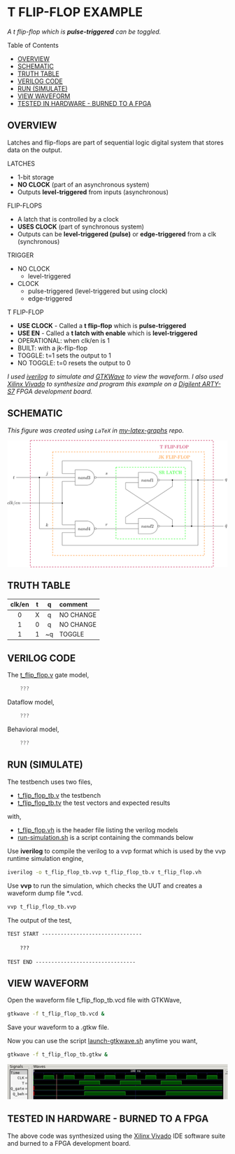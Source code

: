# T FLIP-FLOP EXAMPLE

_A t flip-flop which is **pulse-triggered**
can be toggled._

Table of Contents

* [OVERVIEW](https://github.com/JeffDeCola/my-verilog-examples/tree/master/basic-code/sequential-logic/t_flip_flop#overview)
* [SCHEMATIC](https://github.com/JeffDeCola/my-verilog-examples/tree/master/basic-code/sequential-logic/t_flip_flop#schematic)
* [TRUTH TABLE](https://github.com/JeffDeCola/my-verilog-examples/tree/master/basic-code/sequential-logic/t_flip_flop#truth-table)
* [VERILOG CODE](https://github.com/JeffDeCola/my-verilog-examples/tree/master/basic-code/sequential-logic/t_flip_flop#verilog-code)
* [RUN (SIMULATE)](https://github.com/JeffDeCola/my-verilog-examples/tree/master/basic-code/sequential-logic/t_flip_flop#run-simulate)
* [VIEW WAVEFORM](https://github.com/JeffDeCola/my-verilog-examples/tree/master/basic-code/sequential-logic/t_flip_flop#view-waveform)
* [TESTED IN HARDWARE - BURNED TO A FPGA](https://github.com/JeffDeCola/my-verilog-examples/tree/master/basic-code/sequential-logic/t_flip_flop#tested-in-hardware---burned-to-a-fpga)

## OVERVIEW

Latches and flip-flops are part of sequential logic
digital system that stores data on the output.

LATCHES

* 1-bit storage
* **NO CLOCK** (part of an asynchronous system)
* Outputs **level-triggered** from inputs (asynchronous)

FLIP-FLOPS

* A latch that is controlled by a clock
* **USES CLOCK** (part of synchronous system)
* Outputs can be **level-triggered (pulse)**
  or **edge-triggered** from a clk (synchronous)

TRIGGER

* NO CLOCK
  * level-triggered
* CLOCK
  * pulse-triggered (level-triggered but using clock)
  * edge-triggered

T FLIP-FLOP

* **USE CLOCK** - Called a **t flip-flop** which is **pulse-triggered**
* **USE EN** - Called a **t latch with enable** which is **level-triggered**
* OPERATIONAL: when clk/en is 1
* BUILT: with a jk-flip-flop
* TOGGLE: t=1 sets the output to 1
* NO TOGGLE: t=0 resets the output to 0

_I used
[iverilog](https://github.com/JeffDeCola/my-cheat-sheets/tree/master/hardware/tools/simulation/iverilog-cheat-sheet)
to simulate and
[GTKWave](https://github.com/JeffDeCola/my-cheat-sheets/tree/master/hardware/tools/simulation/gtkwave-cheat-sheet)
to view the waveform. I also used
[Xilinx Vivado](https://github.com/JeffDeCola/my-cheat-sheets/tree/master/hardware/tools/synthesis/xilinx-vivado-cheat-sheet)
to synthesize and program this example on a
[Digilent ARTY-S7](https://github.com/JeffDeCola/my-cheat-sheets/tree/master/hardware/development/fpga-development-boards/digilent-arty-s7-cheat-sheet)
FPGA development board._

## SCHEMATIC

_This figure was created using `LaTeX` in
[my-latex-graphs](https://github.com/JeffDeCola/my-latex-graphs/tree/master/mathematics/applied/electrical-engineering/sequential-logic/t-flip-flop)
repo._

<p align="center">
    <img src="svgs/t-flip-flop.svg"
    align="middle"
</p>

## TRUTH TABLE

| clk/en |  t  |  q  | comment     |
|:------:|:---:|:---:|:------------|
|  0     |  X  |  q  | NO CHANGE   |
|  1     |  0  |  q  | NO CHANGE   |
|  1     |  1  | ~q  | TOGGLE      |

## VERILOG CODE

The
[t_flip_flop.v](https://github.com/JeffDeCola/my-verilog-examples/blob/master/basic-code/sequential-logic/t_flip_flop/t_flip_flop.v)
gate model,

```verilog
    ???
```

Dataflow model,

```verilog
    ???
```

Behavioral model,

```verilog
    ???
```

## RUN (SIMULATE)

The testbench uses two files,

* [t_flip_flop_tb.v](https://github.com/JeffDeCola/my-verilog-examples/blob/master/basic-code/sequential-logic/t_flip_flop/t_flip_flop_tb.v)
  the testbench
* [t_flip_flop_tb.tv](https://github.com/JeffDeCola/my-verilog-examples/blob/master/basic-code/sequential-logic/t_flip_flop/t_flip_flop_tb.tv)
  the test vectors and expected results

with,

* [t_flip_flop.vh](https://github.com/JeffDeCola/my-verilog-examples/blob/master/basic-code/sequential-logic/t_flip_flop/t_flip_flop.vh)
  is the header file listing the verilog models
* [run-simulation.sh](https://github.com/JeffDeCola/my-verilog-examples/blob/master/basic-code/sequential-logic/t_flip_flop/run-simulation.sh)
  is a script containing the commands below

Use **iverilog** to compile the verilog to a vvp format
which is used by the vvp runtime simulation engine,

```bash
iverilog -o t_flip_flop_tb.vvp t_flip_flop_tb.v t_flip_flop.vh
```

Use **vvp** to run the simulation, which checks the UUT
and creates a waveform dump file *.vcd.

```bash
vvp t_flip_flop_tb.vvp
```

The output of the test,

```text
TEST START --------------------------------

    ???

TEST END --------------------------------
```

## VIEW WAVEFORM

Open the waveform file t_flip_flop_tb.vcd file with GTKWave,

```bash
gtkwave -f t_flip_flop_tb.vcd &
```

Save your waveform to a .gtkw file.

Now you can use the script
[launch-gtkwave.sh](https://github.com/JeffDeCola/my-verilog-examples/blob/master/launch-GTKWave-script/launch-gtkwave.sh)
anytime you want,

```bash
gtkwave -f t_flip_flop_tb.gtkw &
```

![t_flip_flop-waveform.jpg](../../../docs/pics/basic-code/t_flip_flop-waveform.jpg)

## TESTED IN HARDWARE - BURNED TO A FPGA

The above code was synthesized using the
[Xilinx Vivado](https://github.com/JeffDeCola/my-cheat-sheets/tree/master/hardware/tools/synthesis/xilinx-vivado-cheat-sheet)
IDE software suite and burned to a FPGA development board.
